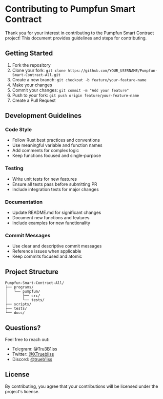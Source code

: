 # Contributing to Pumpfun Smart Contract

Thank you for your interest in contributing to the Pumpfun Smart Contract project! This document provides guidelines and steps for contributing.

## Getting Started

1. Fork the repository
2. Clone your fork: `git clone https://github.com/YOUR_USERNAME/Pumpfun-Smart-Contract-All.git`
3. Create a new branch: `git checkout -b feature/your-feature-name`
4. Make your changes
5. Commit your changes: `git commit -m "Add your feature"`
6. Push to your fork: `git push origin feature/your-feature-name`
7. Create a Pull Request

## Development Guidelines

### Code Style
- Follow Rust best practices and conventions
- Use meaningful variable and function names
- Add comments for complex logic
- Keep functions focused and single-purpose

### Testing
- Write unit tests for new features
- Ensure all tests pass before submitting PR
- Include integration tests for major changes

### Documentation
- Update README.md for significant changes
- Document new functions and features
- Include examples for new functionality

### Commit Messages
- Use clear and descriptive commit messages
- Reference issues when applicable
- Keep commits focused and atomic

## Project Structure

```
Pumpfun-Smart-Contract-All/
├── programs/
│   └── pumpfun/
│       ├── src/
│       └── tests/
├── scripts/
├── tests/
└── docs/
```

## Questions?

Feel free to reach out:
- Telegram: [@Tru3B1iss](https://t.me/Tru3B1iss)
- Twitter: [@XTruebliss](https://x.com/XTruebliss)
- Discord: [@trueb1iss](https://discord.com/users/1274339638668038187)

## License

By contributing, you agree that your contributions will be licensed under the project's license. 
<!-- Auto-update: 2025-10-12T10:59:08.230662 -->
